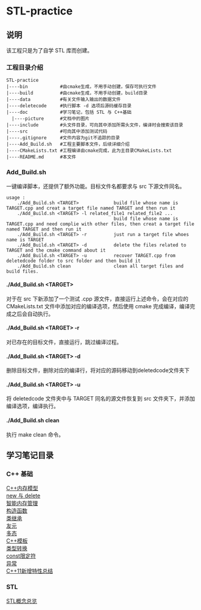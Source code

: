# STL-practice

## 说明

该工程只是为了自学 STL 库而创建。

### 工程目录介绍

```shell
STL-practice
|----bin            #由cmake生成，不用手动创建，保存可执行文件
|----build          #由cmake生成，不用手动创建，build目录
|----data           #有关文件输入输出的数据文件
|----deletecode     #执行脚本 -d 选项后源码缓存目录
|----doc            #学习笔记，包括 STL 与 C++基础
  |----picture      #文档中的图片
|----include        #头文件目录，可向其中添加所需头文件，编译时会搜索该目录
|----src            #可向其中添加测试代码
|----.gitignore     #文件内容为git不追踪的目录
|----Add_Build.sh   #工程主要脚本文件，后续详细介绍
|----CMakeLists.txt #工程编译由cmake完成，此为主目录CMakeLists.txt
|----README.md      #本文件
``` 

### Add_Build.sh

一键编译脚本，还提供了额外功能。目标文件名都要求与 src 下源文件同名。

```shell
usage :
    ./Add_Build.sh <TARGET>             build file whose name is TARGET.cpp and creat a target file named TARGET and then run it
    ./Add_Build.sh <TARGET> -l related_file1 related_file2 ...
                                        build file whose name is TARGET.cpp and need complie with other files, then creat a target file named TARGET and then run it
    ./Add_Build.sh <TARGET> -r          just run a target file whoes name is TARGET
    ./Add_Build.sh <TARGET> -d          delete the files related to TARGET and the cmake command about it
    ./Add_Build.sh <TARGET> -u          recover TARGET.cpp from deletedcode folder to src folder and then build it
    ./Add_Build.sh clean                clean all target files and build files.
```

#### ./Add_Build.sh \<TARGET\>

对于在 src 下新添加了一个测试 .cpp 源文件，直接运行上述命令，会在对应的 CMakeLists.txt 文件中添加对应的编译选项，然后使用 cmake 完成编译，编译完成之后会自动执行。

#### ./Add_Build.sh \<TARGET\> -r

对已存在的目标文件，直接运行，跳过编译过程。

#### ./Add_Build.sh \<TARGET\> -d

删除目标文件，删除对应的编译行，将对应的源码移动到deletedcode文件夹下

#### ./Add_Build.sh \<TARGET\> -u

将 deletedcode 文件夹中与 TARGET 同名的源文件恢复到 src 文件夹下，并添加编译选项，编译执行。

#### ./Add_Build.sh clean

执行 make clean 命令。

## 学习笔记目录

### C++ 基础

[C++内存模型](./doc/c++基础/内存模型.md)  
[new 与 delete](./doc/c++基础/有关于new和delete.md)  
[智能内存管理](./doc/c++基础/智能内存管理.md)  
[构造函数](./doc/c++基础/构造函数.md)  
[类继承](./doc/c++基础/类继承.md)  
[友元](./doc/c++基础/友元.md)  
[多态](./doc/c++基础/C++的多态形式.md)  
[C++模板](./doc/c++基础/模板.md)  
[类型转换](./doc/c++基础/c++类型转换.md)  
[const限定符](./doc/c++基础/const限定符.md)  
[异常](./doc/c++基础/异常md)  
[C++11新增特性总结](./doc/c++基础/c++11新增特性总结.md)  

### STL
[STL概念总览](./doc/STL概念总览.md)